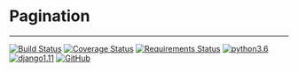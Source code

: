 # Pagination
---
[![Build Status](https://travis-ci.org/Fixdq/Pagination.svg?branch=master)](https://travis-ci.org/Fixdq/Pagination)
[![Coverage Status](https://coveralls.io/repos/github/Fixdq/Pagination/badge.svg?branch=master)](https://coveralls.io/github/Fixdq/Pagination?branch=master)
[![Requirements Status](https://requires.io/github/Fixdq/Pagination/requirements.svg?branch=master)](https://requires.io/github/Fixdq/Pagination/requirements/?branch=master)
[![python3.6](https://img.shields.io/badge/python-3.6-brightgreen.svg)]()
[![django1.11](https://img.shields.io/badge/django-1.11-brightgreen.svg)]()
[![GitHub](https://img.shields.io/github/license/mashape/apistatus.svg)]()